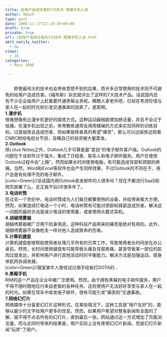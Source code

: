 ```yaml
---
title: 给用户造成伤害的7大技术 黑莓手机入选
author: XDash
type: post
date: 2008-11-17T13:19:36+00:00
draft: true
private: true
url: /给用户造成伤害的7大技术-黑莓手机入选.html
aktt_notify_twitter:
  - no
views:
  - 28
categories:
  - Mass 2008

---
```

<div align='center'>
  <img decoding="async" src="attachments/month_0811/x20081117211859.jpg" border="0" alt="" />
</div>

　　即使最伟大的技术也会带来意想不到的后果，而许多日常使用的技术则不可避免的给用户造成伤害。《福布斯》杂志就评出了这样的7大技术产品。话说国内还有不少企业级用户上赶着要开通黑莓业务呢。瞧瞧人家老外吧，已经在考虑珍惜与家人在一起的时光和引发交通事故的因素了。差距啊。  
**1.漫步机**  
很难想像有比漫步机更好的锻炼方式。这种运动器械能增加肺活量，并且不会过于枯燥。在漫步机出现之前，体育教练通常会用爬楼梯的方式来实现同样的训练目标。过度锻炼会造成伤害，但如果锻炼者真的希望&#8221;痛苦&#8221;，那么可以边锻炼边观看CNBC财经电视台节目，目睹自己的投资被大量蒸发。  
**2.Outlook**  
除Lotus Notes之外，Outlook几乎可算是最&#8221;差劲&#8221;的电子邮件客户端。Outlook的问题在于该软件过于强大，集成了日程表、联系人和电子邮件服务。用户在使用Outlook过程中会&#8221;上瘾&#8221;。然而如果长时间使用电脑，有可能造成背部和颈部的疼痛。当然，Word和Excel等软件也会产生同样效果，不过Outlook的不同在于，用户总是有处理不完的电子邮件。  
[color=Green]//话说国内用Outlook收发邮件的人很多吗？现在不都流行SaaS和网页部署了么。反正我不玩OE很多年了。  
**3.电话听筒**  
在过去一个世纪中，电话听筒成为人们每日都要使用的设备，并给带来极大方便。然而，如果连续打电话一个小时，电话听筒有可能对颈部和肩部造成伤害。解决这一问题的最好办法是减少电话的使用量，或者使用头戴式耳机。  
**4.胡椒喷雾器**  
胡椒喷雾器被广泛用于防身用途，这种科技产品带来的痛苦是绝对有用的。此外，胡椒喷雾器不会像枪支一样对他人造成致命的伤害。  
**5.计算机键盘**  
计算机键盘能够帮助使用者处理几乎所有的日常工作，导致使用者长时间坐在办公桌前。然而，长时间使用键盘有可能导致头痛及背部疼痛，甚至导致某一部位的肌肉过度发达，并影响用户进行其他活动时的平衡能力。解决方法是加强运动，使身体肌肉协调发展。  
[color=Green]//寝室某牛人曾经试过用手绘板打DOTA的&#8230;  
**6.黑莓手机**  
RIM的这一产品在企业中被广泛使用。然而，由于拥有黑莓的电子邮件服务，用户不得不随时随地应付来自老板的各种任务。这将使用户无法好好享受与家人在一起的时光。如果在驾车中收发电子邮件，很有可能引发&#8221;痛苦的&#8221;交通事故。  
**7.网络幻灯片**  
网络媒体十分喜爱幻灯片这种形式。在某些情况下，这种工具是&#8221;用户友好&#8221;的，能够以最少的文字给用户更多的信息。然而，如果用户希望对整条新闻有全面的了解，就不得不点击所有的幻灯片，直到最后一张。网站通过这一方式增加了页面浏览量。而与此同时带来的结果是，用户实际上没有使用幻灯片新闻，而是幻灯片新闻&#8221;玩弄&#8221;了用户。
